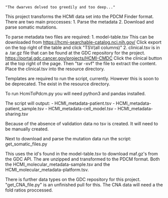     "The dwarves delved too greedily and too deep..."
    
    
This project transforms the HCMI data set into the PDCM Finder format. There are two main proccesses:
    1. Parse the metadata
    2. Download and parse somatic mutations.

To parse metadata two files are required:
    1. model-table.tsv This can be downloaded from https://hcmi-searchable-catalog.nci.nih.gov/ Click export on the top right of the table and click "TSV(all columns)"
    2. clinical.tsv is in a .tar.gz file that can be found at the GDC repository for the project. https://portal.gdc.cancer.gov/projects/HCMI-CMDC Click the clinical button at the top right of the page. Then "tar -xvf" the file to extract the content. Place the clinical.tsv into the resource directory.

Templates are required to run the script, currently. However this is soon to be deprecated. The exist in the resource directory.

To run HcmiToPdcm.py you will need python3 and pandas installed.

The script will output:
    - HCMI_metadata-patient.tsv
    - HCMI_metadata-patient_sample.tsv
    - HCMI_metadata-cell_model.tsv
    - HCMI_metadata-sharing.tsv

Because of the absence of validation data no tsv is created. It will need to be manually created.

Next to download and parse the mutation data run the script: get_somatic_files.py 

This uses the id's found in the model-table.tsv to download maf.gz's from the GDC API. The are unzipped and transformed to the PDCM format. Both the HCMI_molecular_metadata-sample.tsv and the HCMI_molecular_metadata-platform.tsv. 

There is further data types on the GDC repository for this project. "get_CNA_file.py" is an unfinished pull for this. The CNA data will need a the fold ratios proccessed.
